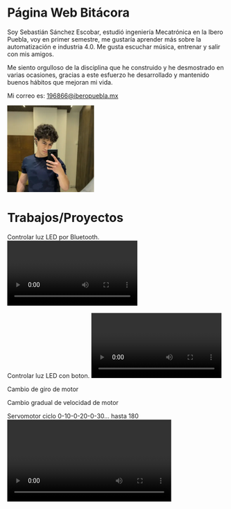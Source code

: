 # Página Web Bitácora

Soy Sebastián Sánchez Escobar, estudió ingeniería Mecatrónica en la Ibero Puebla, voy en primer semestre, me gustaría aprender más sobre la automatización e industria 4.0. Me gusta escuchar música, entrenar y salir con mis amigos. 

Me siento orgulloso de la disciplina que he construido y he desmostrado en varias ocasiones, gracias a este esfuerzo he desarrollado y mantenido buenos hábitos que mejoran mi vida.

Mi correo es: 196866@iberopuebla.mx 

<img src="recursos/imgs/fotoperfil.png" width="200">

# Trabajos/Proyectos
Controlar luz LED por Bluetooth.
<video controls>
  <source src="recursos/imgs/ControlarLEDBluetooth.mp4" type="video/mp4">
</video>

Controlar luz LED con boton.
<video controls>
  <source src="recursos/imgs/PXL_20250912_163927244.TS(1).mp4" type="video/mp4">
</video>

Cambio de giro de motor

Cambio gradual de velocidad de motor

Servomotor ciclo 0-10-0-20-0-30... hasta 180
<video controls style="width: 75%; max-width: 800px;">
  <source src="recursos/imgs/servomotor-ciclo-0-10-0-20.mp4" type="video/mp4">
</video>



